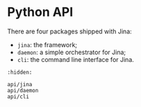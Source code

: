 # Python API

There are four packages shipped with Jina:

- `jina`: the framework;
- `daemon`: a simple orchestrator for Jina;
- `cli`: the command line interface for Jina.

```{toctree}
:hidden:

api/jina
api/daemon
api/cli
```